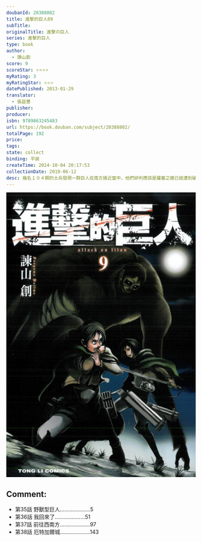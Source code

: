 ```yaml
---
doubanId: 20388802
title: 進擊的巨人09
subTitle: 
originalTitle: 進撃の巨人
series: 進擊的巨人
type: book
author: 
  - 諫山創
score: 9
scoreStar: ⭐⭐⭐⭐
myRating: 3
myRatingStar: ⭐⭐⭐
datePublished: 2013-01-29
translator: 
  - 張益豐
publisher: 
producer: 
isbn: 9789863245483
url: https://book.douban.com/subject/20388802/
totalPage: 192
price: 
tags: 
state: collect
binding: 平装
createTime: 2024-10-04 20:17:53
collectionDate: 2019-06-12
desc: 幾名１０４期的士兵發現一群巨人從南方接近當中，他們研判應該是羅塞之牆已經遭到破壞，於是他們決定分成四小組去通知人員避難。而南小組當中的米克分隊長獨自去應付那群巨人，因而發現不曾見過，全身長滿毛髮的奇行種，對方不但有智慧還會開口說話…。
---
```


![image](99.Attachments/Files/s24939549.jpg)

Comment: 
---



  - 第35話 野獸型巨人....................5
  - 第36話 我回來了....................51
  - 第37話 前往西南方....................97
  - 第38話 厄特加爾城....................143
